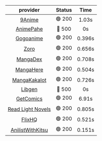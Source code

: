 | **provider** | **Status** | **Time** |
|:--------:|:------:|:----:|
|  [9Anime](https://9anime.to)  | 🟢 200 | 1.03s |
| [AnimePahe](https://animepahe.com) | 🔴 500 | 0s |
|  [Gogoanime](https://gogoanime.gg)  | 🟢 200 | 0.396s |
|  [Zoro](https://zoro.to)  | 🟢 200 | 0.656s |
|  [MangaDex](https://mangadex.org)  | 🟢 200 | 0.708s |
|  [MangaHere](http://www.mangahere.cc)  | 🟢 200 | 0.504s |
|  [MangaKakalot](https://mangakakalot.com)  | 🟢 200 | 0.726s |
| [Libgen](http://libgen) | 🔴 500 | 0s |
|  [GetComics](https://getcomics.info/)  | 🟢 200 | 6.91s |
|  [Read Light Novels](https://readlightnovels.net)  | 🟢 200 | 0.805s |
|  [FlixHQ](https://flixhq.to)  | 🟢 200 | 0.521s |
|  [AnilistWithKitsu](https://anilist.co/)  | 🟢 200 | 0.151s |
